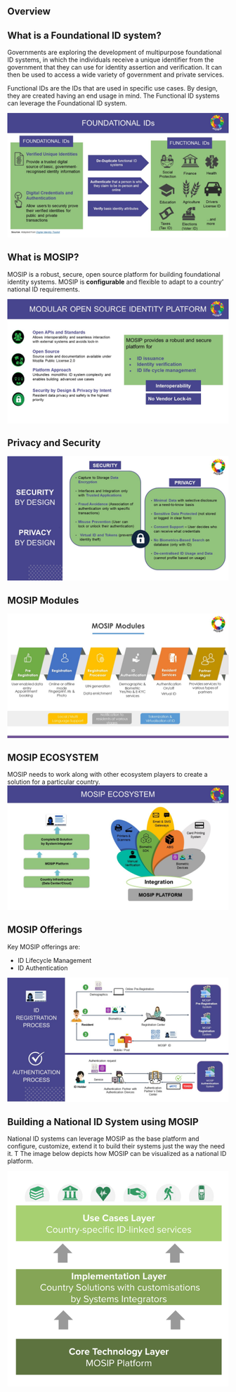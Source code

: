 ## Overview

## What is a Foundational ID system?
Governments are exploring the development of multipurpose foundational ID systems, in which the individuals receive a unique identifier from the government that they can use for identity assertion and verification. It can then be used to access a wide variety of government and private services.  

Functional IDs are the IDs that are used in specific use cases. By design, they are created having an end usage in mind. The Functional ID systems can leverage the Foundational ID system.

![](_images/foundational-id-systems.jpg)

## What is MOSIP?
MOSIP is a robust, secure, open source platform for building foundational identity systems.
MOSIP is **configurable** and flexible to adapt to a country’ national ID requirements.

![](_images/mosip-features.jpg)

## Privacy and Security 
![](_images/privacy-and-security.jpg)

## MOSIP Modules
![](_images/all-modules.jpg)

## MOSIP ECOSYSTEM

MOSIP needs to work along with other ecosystem players to create a solution for a particular country.
![](_images/mosip-ecosystem.jpg)

## MOSIP Offerings
Key MOSIP offerings are:
* ID Lifecycle Management
* ID Authentication

![](_images/mosip-offerings.jpg)

## Building a National ID System using MOSIP
National ID systems can leverage MOSIP as the base platform and configure, customize, extend it to build their systems just the way the need it. T
The image below depicts how MOSIP can be visualized as a national ID platform.

![](_images/layers.png)
